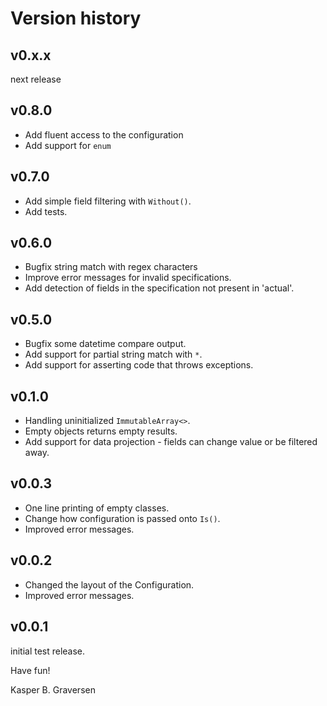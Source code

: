 # Version history

## v0.x.x
next release

## v0.8.0
* Add fluent access to the configuration
* Add support for `enum` 

## v0.7.0
* Add simple field filtering with `Without()`.
* Add tests.

## v0.6.0
* Bugfix string match with regex characters
* Improve error messages for invalid specifications.
* Add detection of fields in the specification not present in 'actual'.

## v0.5.0
* Bugfix some datetime compare output.
* Add support for partial string match with `*`.
* Add support for asserting code that throws exceptions.

## v0.1.0
* Handling uninitialized `ImmutableArray<>`.
* Empty objects returns empty results.
* Add support for data projection - fields can change value or be filtered away.

## v0.0.3
* One line printing of empty classes.
* Change how configuration is passed onto `Is()`.
* Improved error messages.

## v0.0.2
* Changed the layout of the Configuration.
* Improved error messages.

## v0.0.1
initial test release.


Have fun!

 Kasper B. Graversen
